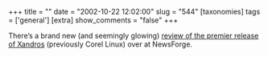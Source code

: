 +++
title = ""
date = "2002-10-22 12:02:00"
slug = "544"
[taxonomies]
tags = ['general']
[extra]
show_comments = "false"
+++

There’s a brand new (and seemingly glowing) [review of the premier release of Xandros](http://newsforge.com/article.pl?sid=02/10/21/1749230) (previously Corel Linux) over at NewsForge.
